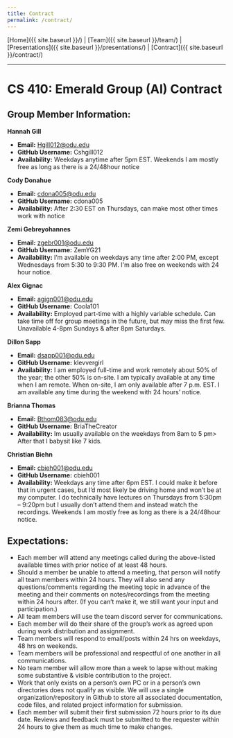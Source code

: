 ```yaml
---
title: Contract
permalink: /contract/
---
```


[Home]({{ site.baseurl }}/) | [Team]({{ site.baseurl }}/team/) | [Presentations]({{ site.baseurl }}/presentations/) | [Contract]({{ site.baseurl }}/contract/)

---

# CS 410: Emerald Group (AI) Contract 


## Group Member Information:

**Hannah Gill**
- **Email:** Hgill012@odu.edu
- **GitHub Username:** Cshgill012
- **Availability:** Weekdays anytime after 5pm EST. Weekends I am mostly free as long as there is a 24/48hour notice

**Cody Donahue**
- **Email:** cdona005@odu.edu
- **GitHub Username:** cdona005
- **Availability:** After 2:30 EST on Thursdays, can make most other times work with notice

**Zemi Gebreyohannes**
- **Email:** zgebr001@odu.edu
- **GitHub Username:** ZemYG21
- **Availability:** I’m available on weekdays any time after 2:00 PM, except Wednesdays from 5:30 to 9:30 PM. I'm also free on weekends with 24 hour notice. 

**Alex Gignac**
- **Email:** agign001@odu.edu
- **GitHub Username:** Coola101
- **Availability:** Employed part-time with a highly variable schedule. Can take time off for group meetings in the future, but may miss the first few. Unavailable 4-8pm Sundays & after 8pm Saturdays.

**Dillon Sapp**
- **Email:** dsapp001@odu.edu
- **GitHub Username:** klevvergirl
- **Availability:** I am employed full-time and work remotely about 50% of the year; the other 50% is on-site. I am typically available at any time when I am remote. When on-site, I am only available after 7 p.m. EST. I am available any time during the weekend with 24 hours’ notice.

**Brianna Thomas**
- **Email:** Bthom083@odu.edu
- **GitHub Username:** BriaTheCreator
- **Availability:** Im usually available on the weekdays from 8am to 5 pm> After that I babysit like 7 kids.

**Christian Biehn**
- **Email:** cbieh001@odu.edu
- **GitHub Username:** cbieh001
- **Availability:** Weekdays any time after 6pm EST. I could make it before that in urgent cases, but I’d most likely be driving home and won’t be at my computer. I do technically have lectures on Thursdays from 5:30pm – 9:20pm but I usually don’t attend them and instead watch the recordings. Weekends I am mostly free as long as there is a 24/48hour notice.

## Expectations:

- Each member will attend any meetings called during the above-listed available times with prior notice of at least 48 hours.
- Should a member be unable to attend a meeting, that person will notify all team members within 24 hours. They will also send any questions/comments regarding the meeting topic in advance of the meeting and their comments on notes/recordings from the meeting within 24 hours after. (If you can’t make it, we still want your input and participation.)
- All team members will use the team discord server for communications.
- Each member will do their share of the group’s work as agreed upon during work distribution and assignment.
- Team members will respond to email/posts within 24 hrs on weekdays, 48 hrs on weekends.
- Team members will be professional and respectful of one another in all communications.
- No team member will allow more than a week to lapse without making some substantive & visible contribution to the project.
- Work that only exists on a person’s own PC or in a person’s own directories does not qualify as visible. We will use a single organization/repository in Github to store all associated documentation, code files, and related project information for submission.
- Each member will submit their first submission 72 hours prior to its due date. Reviews and feedback must be submitted to the requester within 24 hours to give them as much time to make changes.

